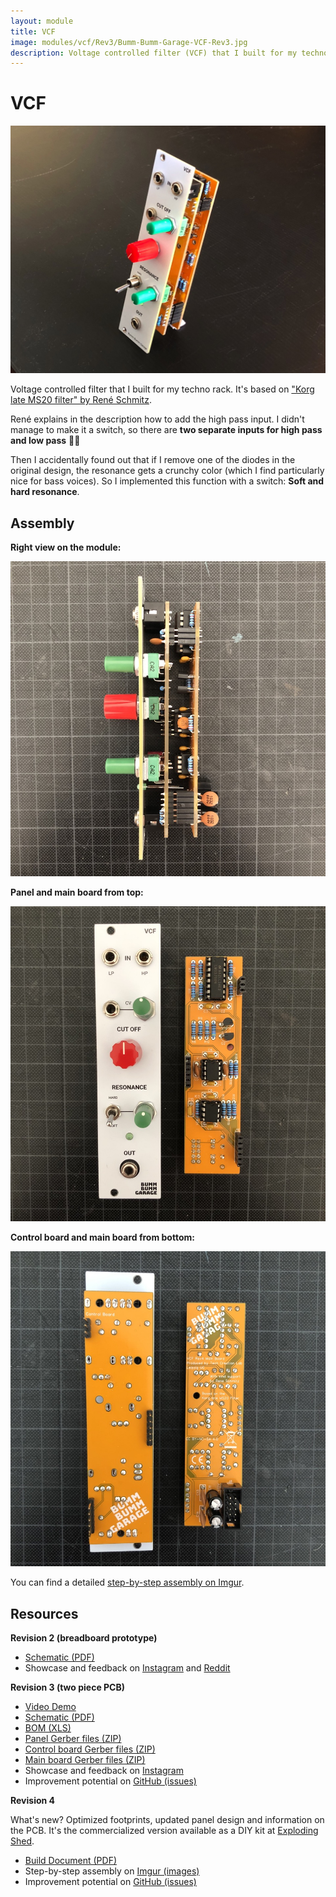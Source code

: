 ```yaml
---
layout: module
title: VCF
image: modules/vcf/Rev3/Bumm-Bumm-Garage-VCF-Rev3.jpg
description: Voltage controlled filter (VCF) that I built for my techno rack.
---
```


# VCF

![](Rev3/Bumm-Bumm-Garage-VCF-Rev3.jpg)

Voltage controlled filter that I built for my techno rack. It's based on ["Korg late MS20 filter" by René Schmitz](https://www.schmitzbits.de/ms20.html).

René explains in the description how to add the high pass input. I didn't manage to make it a switch, so there are **two separate inputs for high pass and low pass** 🤷‍♂️

Then I accidentally found out that if I remove one of the diodes in the original design, the resonance gets a crunchy color (which I find particularly nice for bass voices). So I implemented this function with a switch: **Soft and hard resonance**.

## Assembly

**Right view on the module:**

![](Rev4/Bumm-Bumm-Garage-VCF-Rev4-Right.jpg)

**Panel and main board from top:**

![](Rev4/Bumm-Bumm-Garage-VCF-Rev4-Top.jpg)

**Control board and main board from bottom:**

![](Rev4/Bumm-Bumm-Garage-VCF-Rev4-Bottom.jpg)

You can find a detailed [step-by-step assembly on Imgur](https://imgur.com/gallery/s64xE1T).

## Resources

**Revision 2 (breadboard prototype)**

* [Schematic (PDF)](Rev2/Bumm-Bumm-Garage-VCF-Rev2-Schematic.pdf)
* Showcase and feedback on [Instagram](https://www.instagram.com/p/CT4t3L1NxrV/) and [Reddit](https://www.reddit.com/r/synthdiy/comments/ppebad/vcf_lp_hp_ms20_inspired/)

**Revision 3 (two piece PCB)**

* [Video Demo](https://www.youtube.com/watch?v=bDhkRAk-1UY)
* [Schematic (PDF)](Rev3/Bumm-Bumm-Garage-VCF-Rev3-Schematic.pdf)
* [BOM (XLS)](Rev3/Bumm-Bumm-Garage-VCF-Rev3-BOM.xls)
* [Panel Gerber files (ZIP)](Rev3/Bumm-Bumm-Garage-VCF-Rev3-PCB-Gerber-Panel.zip)
* [Control board Gerber files (ZIP)](Rev3/Bumm-Bumm-Garage-VCF-Rev3-PCB-Gerber-Control_Board.zip)
* [Main board Gerber files (ZIP)](Rev3/Bumm-Bumm-Garage-VCF-Rev3-PCB-Gerber-Main_Board.zip)
* Showcase and feedback on [Instagram](https://www.instagram.com/p/CWIzVhPtUZS/)
* Improvement potential on [GitHub (issues)](https://github.com/bummbummgarage/bummbummgarage.github.io/issues?q=is%3Aissue+is%3Aopen+%5BVCF+Rev3%5D)

**Revision 4**

What's new? Optimized footprints, updated panel design and information on the PCB. It's the commercialized version available as a DIY kit at [Exploding Shed](https://www.exploding-shed.com/).

* [Build Document (PDF)](Rev4/Bumm-Bumm-Garage-VCF-Rev4-Build_Doc.pdf)
* Step-by-step assembly on [Imgur (images)](https://imgur.com/gallery/s64xE1T)
* Improvement potential on [GitHub (issues)](https://github.com/bummbummgarage/bummbummgarage.github.io/issues?q=is%3Aissue+is%3Aopen+%5BVCF+Rev4%5D)
